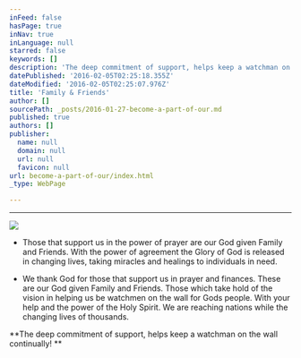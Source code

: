 ```yaml
---
inFeed: false
hasPage: true
inNav: true
inLanguage: null
starred: false
keywords: []
description: 'The deep commitment of support, helps keep a watchman on the wall continually! '
datePublished: '2016-02-05T02:25:18.355Z'
dateModified: '2016-02-05T02:25:07.976Z'
title: 'Family & Friends'
author: []
sourcePath: _posts/2016-01-27-become-a-part-of-our.md
published: true
authors: []
publisher:
  name: null
  domain: null
  url: null
  favicon: null
url: become-a-part-of-our/index.html
_type: WebPage

---
```

****
![](https://the-grid-user-content.s3-us-west-2.amazonaws.com/e18b16b7-d111-46a4-8b2b-cd8b93795674.jpg)

* Those that support us in the power of prayer are our God given Family and Friends. With the power of agreement the Glory of God is released in changing lives, taking miracles and healings to individuals in need. 

* We thank God for those that support us in prayer and finances. These  are our God given Family and Friends. Those which take hold of the vision in helping us be watchmen on the wall for Gods people. With your help and the power of the Holy Spirit. We are reaching nations while the changing lives of thousands. 

**The deep commitment of support, helps keep a watchman on the wall continually!  **